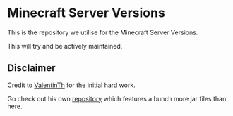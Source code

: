 # Minecraft Server Versions
This is the repository we utilise for the Minecraft Server Versions.

This will try and be actively maintained.

## Disclaimer
Credit to [ValentinTh](https://github.com/ValentinTh) for the initial hard work.

Go check out his own [repository](https://github.com/ValentinTh/MultiCraft-JAR-Conf) which features a bunch more jar files than here.